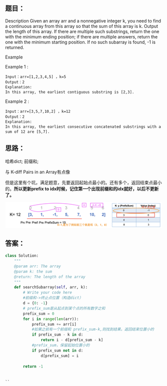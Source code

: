 ## 题目：
Description
Given an array arr and a nonnegative integer k, you need to find a continuous array from this array so that the sum of this array is k. 
Output the length of this array. If there are multiple such substrings, return the one with the minimum ending position;
if there are multiple answers, return the one with the minimum starting position. If no such subarray is found, -1 is returned.

Example

Example 1 :
```
Input：arr=[1,2,3,4,5] ，k=5
Output：2
Explanation:
In this array, the earliest contiguous substring is [2,3].
```
Example 2 :
```
Input：arr=[3,5,7,10,2] ，k=12
Output：2
Explanation:
In this array, the earliest consecutive concatenated substrings with a sum of 12 are [5,7].
```

## 思路：
哈希dict; 前缀和;

与 K-diff Pairs in an Array有点像

但是这里有个坑，满足题意，先要返回起始点最小的。还有多个，返回结束点最小的。**所以更新prefix to idx时候，记住第一个出现前缀和的idx就好，以后不更新了。**

![a](https://github.com/SSRRBB/Leetcode/blob/main/Images/144.png)


## 答案：
```python
class Solution:
    """
    @param arr: The array 
    @param k: the sum 
    @return: The length of the array
    """
    def searchSubarray(self, arr, k):
        # Write your code here
        #前缀和->终止点位置（构造dict）
        d = {0: -1}
        # prefix_sum是从起点到某个点的所有数字之和
        prefix_sum = 0
        for i in range(len(arr)):
            prefix_sum += arr[i]
            #如果之前有一个前缀和 prefix_sum-k,则找到结果。返回结束位置小的
            if prefix_sum - k in d:
                return i - d[prefix_sum - k]
            #prefix_sum，保留起始位置小的
            if prefix_sum not in d:
                d[prefix_sum] = i
        
        return -1


``
